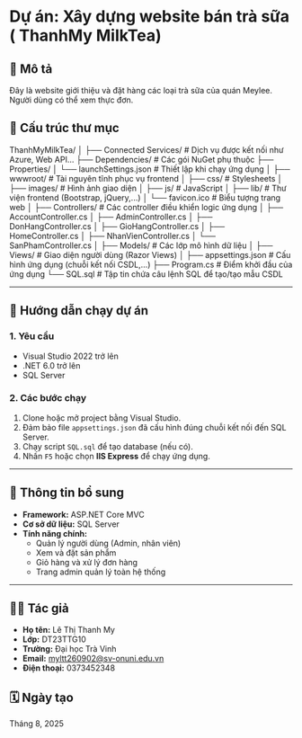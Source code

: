 # Dự án: Xây dựng website bán trà sữa ( ThanhMy MilkTea)

## 📝 Mô tả
Đây là website giới thiệu và đặt hàng các loại trà sữa của quán Meylee. Người dùng có thể xem thực đơn.

## 📁 Cấu trúc thư mục
ThanhMyMilkTea/
│
├── Connected Services/ # Dịch vụ được kết nối như Azure, Web API...
├── Dependencies/ # Các gói NuGet phụ thuộc
├── Properties/
│ └── launchSettings.json # Thiết lập khi chạy ứng dụng
│
├── wwwroot/ # Tài nguyên tĩnh phục vụ frontend
│ ├── css/ # Stylesheets
│ ├── images/ # Hình ảnh giao diện
│ ├── js/ # JavaScript
│ ├── lib/ # Thư viện frontend (Bootstrap, jQuery,...)
│ └── favicon.ico # Biểu tượng trang web
│
├── Controllers/ # Các controller điều khiển logic ứng dụng
│ ├── AccountController.cs
│ ├── AdminController.cs
│ ├── DonHangController.cs
│ ├── GioHangController.cs
│ ├── HomeController.cs
│ ├── NhanVienController.cs
│ └── SanPhamController.cs
│
├── Models/ # Các lớp mô hình dữ liệu
│
├── Views/ # Giao diện người dùng (Razor Views)
│
├── appsettings.json # Cấu hình ứng dụng (chuỗi kết nối CSDL,...)
├── Program.cs # Điểm khởi đầu của ứng dụng
└── SQL.sql # Tập tin chứa câu lệnh SQL để tạo/tạo mẫu CSDL


---

## 🚀 Hướng dẫn chạy dự án

### 1. Yêu cầu
- Visual Studio 2022 trở lên
- .NET 6.0 trở lên
- SQL Server

### 2. Các bước chạy
1. Clone hoặc mở project bằng Visual Studio.
2. Đảm bảo file `appsettings.json` đã cấu hình đúng chuỗi kết nối đến SQL Server.
3. Chạy script `SQL.sql` để tạo database (nếu có).
4. Nhấn `F5` hoặc chọn **IIS Express** để chạy ứng dụng.

---

## 📌 Thông tin bổ sung

- **Framework:** ASP.NET Core MVC
- **Cơ sở dữ liệu:** SQL Server
- **Tính năng chính:**
  - Quản lý người dùng (Admin, nhân viên)
  - Xem và đặt sản phẩm
  - Giỏ hàng và xử lý đơn hàng
  - Trang admin quản lý toàn hệ thống

---


## 👨‍💻 Tác giả
- **Họ tên:** Lê Thị Thanh My
- **Lớp:** DT23TTG10
- **Trường:** Đại học Trà Vinh
- **Email:** myltt260902@sv-onuni.edu.vn
- **Điện thoại:** 0373452348

## 🗓️ Ngày tạo
Tháng 8, 2025
